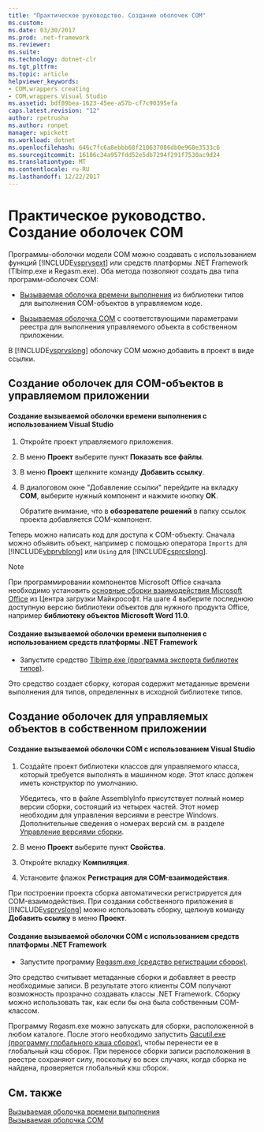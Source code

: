 ```yaml
---
title: "Практическое руководство. Создание оболочек COM"
ms.custom: 
ms.date: 03/30/2017
ms.prod: .net-framework
ms.reviewer: 
ms.suite: 
ms.technology: dotnet-clr
ms.tgt_pltfrm: 
ms.topic: article
helpviewer_keywords:
- COM,wrappers creating
- COM,wrappers Visual Studio
ms.assetid: bdf89bea-1623-45ee-a57b-cf7c90395efa
caps.latest.revision: "12"
author: rpetrusha
ms.author: ronpet
manager: wpickett
ms.workload: dotnet
ms.openlocfilehash: 646c7fc6a8ebbb68f210637086db0e968e3533c6
ms.sourcegitcommit: 16186c34a957fdd52e5db7294f291f7530ac9d24
ms.translationtype: MT
ms.contentlocale: ru-RU
ms.lasthandoff: 12/22/2017
---
```

# <a name="how-to-create-com-wrappers"></a>Практическое руководство. Создание оболочек COM
Программы-оболочки модели COM можно создавать с использованием функций [!INCLUDE[vsprvsext](../../../includes/vsprvsext-md.md)] или средств платформы .NET Framework (Tlbimp.exe и Regasm.exe). Оба метода позволяют создать два типа программ-оболочек COM:  
  
-   [Вызываемая оболочка времени выполнения](../../../docs/framework/interop/runtime-callable-wrapper.md) из библиотеки типов для выполнения COM-объектов в управляемом коде.  
  
-   [Вызываемая оболочка COM](../../../docs/framework/interop/com-callable-wrapper.md) с соответствующими параметрами реестра для выполнения управляемого объекта в собственном приложении.  
  
 В [!INCLUDE[vsprvslong](../../../includes/vsprvslong-md.md)] оболочку COM можно добавить в проект в виде ссылки.  
  
## <a name="wrapping-com-objects-in-a-managed-application"></a>Создание оболочек для COM-объектов в управляемом приложении  
  
#### <a name="to-create-a-runtime-callable-wrapper-using-visual-studio"></a>Создание вызываемой оболочки времени выполнения с использованием Visual Studio  
  
1.  Откройте проект управляемого приложения.  
  
2.  В меню **Проект** выберите пункт **Показать все файлы**.  
  
3.  В меню **Проект** щелкните команду **Добавить ссылку**.  
  
4.  В диалоговом окне "Добавление ссылки" перейдите на вкладку **COM**, выберите нужный компонент и нажмите кнопку **ОК**.  
  
     Обратите внимание, что в **обозревателе решений** в папку ссылок проекта добавляется COM-компонент.  
  
 Теперь можно написать код для доступа к COM-объекту. Сначала можно объявить объект, например с помощью оператора `Imports` для [!INCLUDE[vbprvblong](../../../includes/vbprvblong-md.md)] или `Using` для [!INCLUDE[csprcslong](../../../includes/csprcslong-md.md)].  
  
> [!NOTE]
>  При программировании компонентов Microsoft Office сначала необходимо установить [основные сборки взаимодействия Microsoft Office](http://go.microsoft.com/fwlink/?LinkId=50479) из Центра загрузки Майкрософт. На шаге 4 выберите последнюю доступную версию библиотеки объектов для нужного продукта Office, например **библиотеку объектов Microsoft Word 11.0**.  
  
#### <a name="to-create-a-runtime-callable-wrapper-using-net-framework-tools"></a>Создание вызываемой оболочки времени выполнения с использованием средств платформы .NET Framework  
  
-   Запустите средство [Tlbimp.exe (программа экспорта библиотек типов)](../../../docs/framework/tools/tlbimp-exe-type-library-importer.md).  
  
 Это средство создает сборку, которая содержит метаданные времени выполнения для типов, определенных в исходной библиотеке типов.  
  
## <a name="wrapping-managed-objects-in-a-native-application"></a>Создание оболочек для управляемых объектов в собственном приложении  
  
#### <a name="to-create-a-com-callable-wrapper-using-visual-studio"></a>Создание вызываемой оболочки COM с использованием Visual Studio  
  
1.  Создайте проект библиотеки классов для управляемого класса, который требуется выполнять в машинном коде. Этот класс должен иметь конструктор по умолчанию.  
  
     Убедитесь, что в файле AssemblyInfo присутствует полный номер версии сборки, состоящий из четырех частей. Этот номер необходим для управления версиями в реестре Windows. Дополнительные сведения о номерах версий см. в разделе [Управление версиями сборки](../../../docs/framework/app-domains/assembly-versioning.md).  
  
2.  В меню **Проект** выберите пункт **Свойства**.  
  
3.  Откройте вкладку **Компиляция**.  
  
4.  Установите флажок **Регистрация для COM-взаимодействия**.  
  
 При построении проекта сборка автоматически регистрируется для COM-взаимодействия. При создании собственного приложения в [!INCLUDE[vsprvslong](../../../includes/vsprvslong-md.md)] можно использовать сборку, щелкнув команду **Добавить ссылку** в меню **Проект**.  
  
#### <a name="to-create-a-com-callable-wrapper-using-net-framework-tools"></a>Создание вызываемой оболочки COM с использованием средств платформы .NET Framework  
  
-   Запустите программу [Regasm.exe (средство регистрации сборок)](../../../docs/framework/tools/regasm-exe-assembly-registration-tool.md).  
  
 Это средство считывает метаданные сборки и добавляет в реестр необходимые записи. В результате этого клиенты COM получают возможность прозрачно создавать классы .NET Framework. Сборку можно использовать так, как если бы она была собственным COM-классом.  
  
 Программу Regasm.exe можно запускать для сборки, расположенной в любом каталоге. После этого необходимо запустить [Gacutil.exe (программу глобального кэша сборок)](../../../docs/framework/tools/gacutil-exe-gac-tool.md), чтобы перенести ее в глобальный кэш сборок. При переносе сборки записи расположения в реестре сохраняют силу, поскольку во всех случаях, когда сборка не найдена, проверяется глобальный кэш сборок.  
  
## <a name="see-also"></a>См. также  
 [Вызываемая оболочка времени выполнения](../../../docs/framework/interop/runtime-callable-wrapper.md)  
 [Вызываемая оболочка COM](../../../docs/framework/interop/com-callable-wrapper.md)
